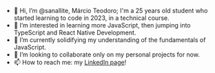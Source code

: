 - 👋 Hi, I’m @sanallite, Márcio Teodoro; I'm a 25 years old student who started learning to code in 2023, in a technical course.
- 👀 I’m interested in learning more JavaScript, then jumping into TypeScript and React Native Development.
- 🌱 I’m currently solidifying my understanding of the fundamentals of JavaScript.
- 💞️ I’m looking to collaborate only on my personal projects for now.
- 📫 How to reach me: my [LinkedIn page](https://www.linkedin.com/in/m%C3%A1rcio-rodrigu%C3%AAs-teodoro-6b9511303/)!

<!---
sanallite/sanallite is a ✨ special ✨ repository because its `README.md` (this file) appears on your GitHub profile.
You can click the Preview link to take a look at your changes.
--->
